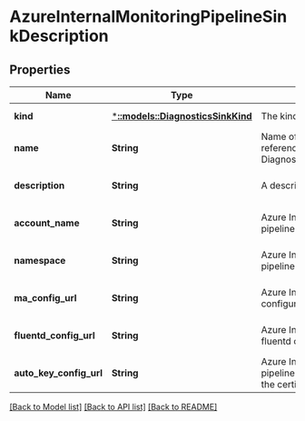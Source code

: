# AzureInternalMonitoringPipelineSinkDescription

## Properties
Name | Type | Description | Notes
------------ | ------------- | ------------- | -------------
**kind** | [***::models::DiagnosticsSinkKind**](DiagnosticsSinkKind.md) | The kind of DiagnosticsSink. | [default to null]
**name** | **String** | Name of the sink. This value is referenced by DiagnosticsReferenceDescription | [optional] [default to null]
**description** | **String** | A description of the sink. | [optional] [default to null]
**account_name** | **String** | Azure Internal monitoring pipeline account. | [optional] [default to null]
**namespace** | **String** | Azure Internal monitoring pipeline account namespace. | [optional] [default to null]
**ma_config_url** | **String** | Azure Internal monitoring agent configuration. | [optional] [default to null]
**fluentd_config_url** | **String** | Azure Internal monitoring agent fluentd configuration. | [optional] [default to null]
**auto_key_config_url** | **String** | Azure Internal monitoring pipeline autokey associated with the certificate. | [optional] [default to null]

[[Back to Model list]](../README.md#documentation-for-models) [[Back to API list]](../README.md#documentation-for-api-endpoints) [[Back to README]](../README.md)


